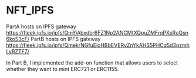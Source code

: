# NFT_IPFS
PartA hosts on IPFS gateway https://fleek.ipfs.io/ipfs/QmYiAbxdbr6FZ1Np2ANCMtXQpuZMFrqPXsRuQsn6koS3cF/
PartB hosts on IPFS gateway https://fleek.ipfs.io/ipfs/QmekrNGfuEioHBbEVERvZnYkAHS5PHCq5d3pzmhLyRZTF7/

In Part B, I implemented the add-on function that allows users to select whether they want to mint ERC721 or ERC1155.
